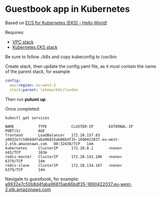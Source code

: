 # Guestbook app in Kubernetes

Based on [ECS for Kubernetes (EKS) - Hello World!](https://www.pulumi.com/registry/packages/kubernetes/how-to-guides/eks/)

Requires:

- [VPC stack](./vpc)
- [Kubernetes EKS stack](./k8s)

Be sure to follow ./k8s and copy kubeconfig to /usr/bin

Create stack, then update the config.yaml file, as it must contain the name of the parent stack, for example

```yaml
config:
  aws:region: eu-west-2
  stack:parent: lekman/k8s/london
```

Then run **pulumi up**.

Once completed:

```console
kubectl get services

NAME           TYPE           CLUSTER-IP       EXTERNAL-IP                                                               PORT(S)        AGE
frontend       LoadBalancer   172.20.157.83    a9932e7c50b8d4faba96815ab86bdf35-1690422037.eu-west-2.elb.amazonaws.com   80:32438/TCP   14m
kubernetes     ClusterIP      172.20.0.1       <none>                                                                    443/TCP        163m
redis-master   ClusterIP      172.20.143.106   <none>                                                                    6379/TCP       14m
redis-slave    ClusterIP      172.20.134.167   <none>                                                                    6379/TCP       14m

```

Navigate to guestbook, for example: [a9932e7c50b8d4faba96815ab86bdf35-1690422037.eu-west-2.elb.amazonaws.com](a9932e7c50b8d4faba96815ab86bdf35-1690422037.eu-west-2.elb.amazonaws.com)
